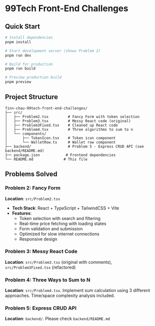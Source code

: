# 99Tech Front-End Challenges

## Quick Start

```bash
# Install dependencies
pnpm install

# Start development server (shows Problem 2)
pnpm run dev

# Build for production
pnpm run build

# Preview production build
pnpm preview
```

## Project Structure

```
finn-chau-99tech-front-end-challenges/
├── src/
│   ├── Problem2.tsx         # Fancy Form with token selection
│   ├── Problem3.tsx         # Messy React code (original)
│   ├── Problem3Fixed.tsx    # Cleaned up React code
│   ├── Problem4.tsx         # Three algorithms to sum to n
│   └── components/
│       ├── TokenIcon.tsx    # Token icon component
│       └── WalletRow.ts     # Wallet row component
├── backend/                 # Problem 5 - Express CRUD API (see backend/README.md)
├── package.json            # Frontend dependencies
└── README.md              # This file
```

## Problems Solved

### Problem 2: Fancy Form

**Location**: `src/Problem2.tsx`

- **Tech Stack**: React + TypeScript + TailwindCSS + Vite
- **Features**:
  - Token selection with search and filtering
  - Real-time price fetching with loading states
  - Form validation and submission
  - Optimized for slow internet connections
  - Responsive design

### Problem 3: Messy React Code

**Location**: `src/Problem3.tsx` (original with comments), `src/Problem3Fixed.tsx` (refactored)

### Problem 4: Three Ways to Sum to N

**Location**: `src/Problem4.tsx`. Implement sum calculation using 3 different approaches. Time/space complexity analysis included.

### Problem 5: Express CRUD API

**Location**: `backend/`. Please check `backend/README.md`
